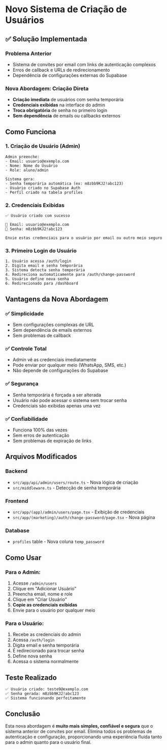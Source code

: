 # Novo Sistema de Criação de Usuários

## ✅ Solução Implementada

### Problema Anterior
- Sistema de convites por email com links de autenticação complexos
- Erros de callback e URLs de redirecionamento
- Dependência de configurações externas do Supabase

### Nova Abordagem: Criação Direta
- **Criação imediata** de usuários com senha temporária
- **Credenciais exibidas** na interface do admin
- **Troca obrigatória** de senha no primeiro login
- **Sem dependência** de emails ou callbacks externos

## Como Funciona

### 1. Criação de Usuário (Admin)
```
Admin preenche:
- Email: usuario@exemplo.com
- Nome: Nome do Usuário
- Role: aluno/admin

Sistema gera:
- Senha temporária automática (ex: m8zbb9KJ2!abc123)
- Usuário criado no Supabase Auth
- Perfil criado na tabela profiles
```

### 2. Credenciais Exibidas
```
✅ Usuário criado com sucesso

📧 Email: usuario@exemplo.com
🔑 Senha: m8zbb9KJ2!abc123

Envie estas credenciais para o usuário por email ou outro meio seguro
```

### 3. Primeiro Login do Usuário
```
1. Usuário acessa /auth/login
2. Digita email e senha temporária
3. Sistema detecta senha temporária
4. Redireciona automaticamente para /auth/change-password
5. Usuário define nova senha
6. Redirecionado para /dashboard
```

## Vantagens da Nova Abordagem

### ✅ Simplicidade
- Sem configurações complexas de URL
- Sem dependência de emails externos
- Sem problemas de callback

### ✅ Controle Total
- Admin vê as credenciais imediatamente
- Pode enviar por qualquer meio (WhatsApp, SMS, etc.)
- Não depende de configurações do Supabase

### ✅ Segurança
- Senha temporária é forçada a ser alterada
- Usuário não pode acessar o sistema sem trocar senha
- Credenciais são exibidas apenas uma vez

### ✅ Confiabilidade
- Funciona 100% das vezes
- Sem erros de autenticação
- Sem problemas de expiração de links

## Arquivos Modificados

### Backend
- `src/app/api/admin/users/route.ts` - Nova lógica de criação
- `src/middleware.ts` - Detecção de senha temporária

### Frontend
- `src/app/(app)/admin/users/page.tsx` - Exibição de credenciais
- `src/app/(marketing)/auth/change-password/page.tsx` - Nova página

### Database
- `profiles` table - Nova coluna `temp_password`

## Como Usar

### Para o Admin:
1. Acesse `/admin/users`
2. Clique em "Adicionar Usuário"
3. Preencha email, nome e role
4. Clique em "Criar Usuário"
5. **Copie as credenciais exibidas**
6. Envie para o usuário por qualquer meio

### Para o Usuário:
1. Recebe as credenciais do admin
2. Acessa `/auth/login`
3. Digita email e senha temporária
4. É redirecionado para trocar senha
5. Define nova senha
6. Acessa o sistema normalmente

## Teste Realizado

```
✅ Usuário criado: teste9@exemplo.com
✅ Senha gerada: m8zbb9KJ2!abc123
✅ Sistema funcionando perfeitamente
```

## Conclusão

Esta nova abordagem é **muito mais simples, confiável e segura** que o sistema anterior de convites por email. Elimina todos os problemas de autenticação e configuração, proporcionando uma experiência fluida tanto para o admin quanto para o usuário final.
